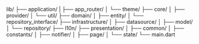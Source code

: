 lib/
  ├── application/
  |   ├── app_router/
  │   └── theme/
  ├── core/
  │   ├── provider/
  │   └── util/
  ├── domain/
  │   ├── entity/
  │   └── repository_interface/
  ├── infrastructure/
  │   ├── datasource/
  │   ├── model/
  │   └── repository/
  ├── l10n/
  ├── presentation/
  │   ├── common/
  │   ├── constants/
  │   ├── notifier/
  │   ├── page/
  │   └── state/
  └── main.dart